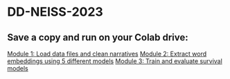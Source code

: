 # DD-NEISS-2023

## Save a copy and run on your Colab drive:

[Module 1: Load data files and clean narratives](https://colab.research.google.com/drive/1cJt-yfOVFhHqSow5zayMjllQBGjhh67g)
[Module 2: Extract word embeddings using 5 different models](https://colab.research.google.com/drive/1chKtCLBwTJPfcQXJG6VMjK-c_iXJvQ9K)
[Module 3: Train and evaluate survival models](https://colab.research.google.com/drive/1rKEkwQaaUI71etntOM-nuT3rU6IVpbtg)

